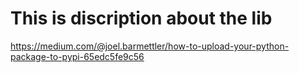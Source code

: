 # This is discription about the lib

https://medium.com/@joel.barmettler/how-to-upload-your-python-package-to-pypi-65edc5fe9c56